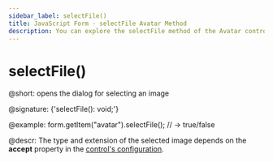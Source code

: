 ```yaml
---
sidebar_label: selectFile()
title: JavaScript Form - selectFile Avatar Method 
description: You can explore the selectFile method of the Avatar control of Form in the documentation of the DHTMLX JavaScript UI library. Browse developer guides and API reference, try out code examples and live demos, and download a free 30-day evaluation version of DHTMLX Suite.
---
```


# selectFile()

@short: opens the dialog for selecting an image

@signature: {'selectFile(): void;'}

@example:
form.getItem("avatar").selectFile(); 
// -> true/false

@descr:
The type and extension of the selected image depends on the **accept** property in the [control's configuration](form/api/avatar/api_avatar_properties.md).
